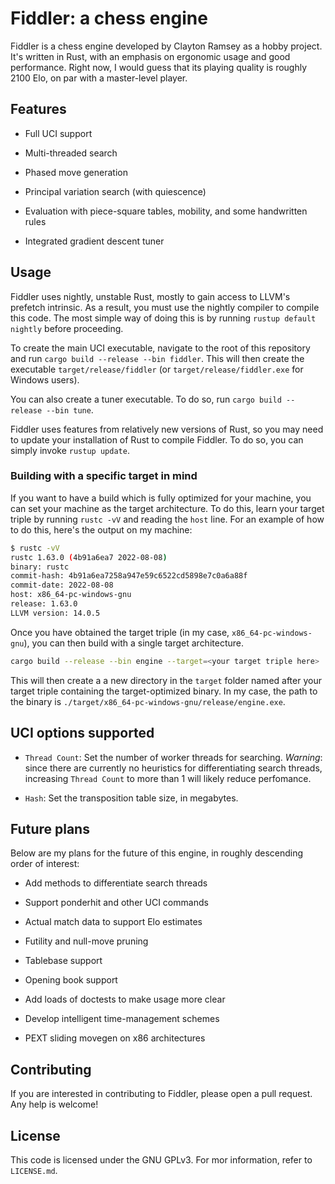 # Fiddler: a chess engine

Fiddler is a chess engine developed by Clayton Ramsey as a hobby project.
It's written in Rust, with an emphasis on ergonomic usage and good performance.
Right now, I would guess that its playing quality is roughly 2100 Elo, on par
with a master-level player.

## Features

- Full UCI support

- Multi-threaded search

- Phased move generation

- Principal variation search (with quiescence)

- Evaluation with piece-square tables, mobility, and some handwritten rules

- Integrated gradient descent tuner

## Usage

Fiddler uses nightly, unstable Rust, mostly to gain access to LLVM's prefetch
intrinsic.
As a result, you must use the nightly compiler to compile this code.
The most simple way of doing this is by running `rustup default nightly` before
proceeding.

To create the main UCI executable, navigate to the root of this repository and
run `cargo build --release --bin fiddler`.
This will then create the executable `target/release/fiddler` (or
`target/release/fiddler.exe` for Windows users).

You can also create a tuner executable.
To do so, run `cargo build --release --bin tune`.

Fiddler uses features from relatively new versions of Rust, so you may need to
update your installation of Rust to compile Fiddler. To do so, you can simply
invoke `rustup update`.

### Building with a specific target in mind

If you want to have a build which is fully optimized for your machine, you can
set your machine as the target architecture.
To do this, learn your target triple by running `rustc -vV` and reading the
`host` line.
For an example of how to do this, here's the output on my machine:

```sh
$ rustc -vV
rustc 1.63.0 (4b91a6ea7 2022-08-08)
binary: rustc
commit-hash: 4b91a6ea7258a947e59c6522cd5898e7c0a6a88f
commit-date: 2022-08-08
host: x86_64-pc-windows-gnu
release: 1.63.0
LLVM version: 14.0.5
```

Once you have obtained the target triple (in my case, `x86_64-pc-windows-gnu`),
you can then build with a single target architecture.

```sh
cargo build --release --bin engine --target=<your target triple here>
```

This will then create a a new directory in the `target` folder named after your
target triple containing the target-optimized binary.
In my case, the path to the binary is
`./target/x86_64-pc-windows-gnu/release/engine.exe`.

## UCI options supported

- `Thread Count`: Set the number of worker threads for searching.
  _Warning_: since there are currently no heuristics for differentiating
  search threads, increasing `Thread Count` to more than 1 will likely reduce
  perfomance.

- `Hash`: Set the transposition table size, in megabytes.

## Future plans

Below are my plans for the future of this engine, in roughly descending order of
interest:

- Add methods to differentiate search threads

- Support ponderhit and other UCI commands

- Actual match data to support Elo estimates

- Futility and null-move pruning

- Tablebase support

- Opening book support

- Add loads of doctests to make usage more clear

- Develop intelligent time-management schemes

- PEXT sliding movegen on x86 architectures

## Contributing

If you are interested in contributing to Fiddler, please open a pull request.
Any help is welcome!

## License

This code is licensed under the GNU GPLv3. For mor information, refer to
`LICENSE.md`.

